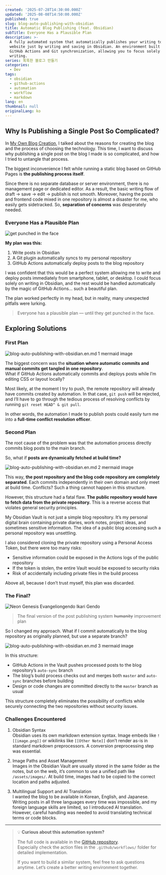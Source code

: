 ```yaml
---
created: '2025-07-28T14:30:00.000Z'
updated: '2025-08-08T14:50:00.000Z'
published: true
slug: blog-auto-publishing-with-obsidian
title: Automatic Blog Publishing (feat. Obsidian)
subTitle: Everyone Has a Plausible Plan
description: >-
  A fully automated system that automatically publishes your writing to the
  website just by writing and saving in Obsidian. An environment built with
  GitHub Actions and Git synchronization, allowing you to focus solely on
  writing.
series: 똑똑한 블로그 만들기
categories:
  - Dev
tags:
  - obsidian
  - github-actions
  - automation
  - workflow
  - markdown
lang: en
thumbnail: null
originalLang: ko
---
```

## Why Is Publishing a Single Post So Complicated?

In [My Own Blog Creation](/blog/my-ideal-dev-blog), I talked about the reasons for creating the blog and the process of choosing the technology. This time, I want to discuss why publishing a single post on the blog I made is so complicated, and how I tried to untangle that process.

The biggest inconvenience I felt while running a static blog based on GitHub Pages is **the publishing process itself**.

Since there is no separate database or server environment, there is no management page or dedicated editor. As a result, the basic writing flow of draft → save → edit → publish is not smooth. Moreover, having the posts and frontend code mixed in one repository is almost a disaster for me, who easily gets sidetracked. So, **separation of concerns** was desperately needed.

### Everyone Has a Plausible Plan
![get punched in the face](/posts/blog-auto-publishing-with-obsidian/get-punched-in-the-face.jpg)

**My plan was this:**
1. Write posts in Obsidian
2. A Git plugin automatically syncs to my personal repository
3. GitHub Actions automatically deploy posts to the blog repository

I was confident that this would be a perfect system allowing me to write and deploy posts immediately from smartphone, tablet, or desktop. I could focus solely on writing in Obsidian, and the rest would be handled automatically by the magic of GitHub Actions... such a beautiful plan.

The plan worked perfectly in my head, but in reality, many unexpected pitfalls were lurking.

> Everyone has a plausible plan — until they get punched in the face.

## Exploring Solutions

### First Plan

![blog-auto-publishing-with-obsidian.en.md 1 mermaid image](/posts/blog-auto-publishing-with-obsidian/blog-auto-publishing-with-obsidian.en-1.svg)

The biggest concern was the **situation where automatic commits and manual commits get tangled in one repository**.  
What if GitHub Actions automatically commits and deploys posts while I’m editing CSS or layout locally?

Most likely, at the moment I try to push, the remote repository will already have commits created by automation. In that case, `git push` will be rejected, and I’ll have to go through the tedious process of resolving conflicts by running `git reset HEAD^ & git pull`.

In other words, the automation I made to publish posts could easily turn me into a **full-time conflict resolution officer**.

### Second Plan
The root cause of the problem was that the automation process directly commits blog posts to the main branch.

So, what if **posts are dynamically fetched at build time?**

![blog-auto-publishing-with-obsidian.en.md 2 mermaid image](/posts/blog-auto-publishing-with-obsidian/blog-auto-publishing-with-obsidian.en-2.svg)

This way, **the post repository and the blog code repository are completely separated**. Each commits independently in their own domain and only meet at build time. Conflicts? Such a thing cannot happen in this structure.

However, this structure had a fatal flaw. **The public repository would have to fetch data from the private repository.** This is a reverse access that violates general security principles.

My Obsidian Vault is not just a simple blog repository. It’s my personal digital brain containing private diaries, work notes, project ideas, and sometimes sensitive information. The idea of a public blog accessing such a personal repository was unsettling.

I also considered cloning the private repository using a Personal Access Token, but there were too many risks:

- Sensitive information could be exposed in the Actions logs of the public repository
- If the token is stolen, the entire Vault would be exposed to security risks
- Risk of accidentally including private files in the build process

Above all, because I don’t trust myself, this plan was discarded.

### The Final?

![Neon Genesis Evangeliongendo Ikari Gendo](/posts/blog-auto-publishing-with-obsidian/Neon-Genesis-Evangeliongendo-Ikari-Gendo.jpg)
> The final version of the post publishing system ~~humanity~~ improvement plan

So I changed my approach. What if I commit automatically to the blog repository as originally planned, but use a separate branch?

![blog-auto-publishing-with-obsidian.en.md 3 mermaid image](/posts/blog-auto-publishing-with-obsidian/blog-auto-publishing-with-obsidian.en-3.svg)

In this structure:
- GitHub Actions in the Vault pushes processed posts to the blog repository’s `auto-sync` branch
- The blog’s build process checks out and merges both `master` and `auto-sync` branches before building
- Design or code changes are committed directly to the `master` branch as usual

This structure completely eliminates the possibility of conflicts while securely connecting the two repositories without security issues.

### Challenges Encountered
1. Obsidian Syntax  
Obsidian uses its own markdown extension syntax. Image embeds like `![[image.png]]` or wikilinks like `[[Other Note]]` don’t render as-is in standard markdown preprocessors. A conversion preprocessing step was essential.

2. Image Paths and Asset Management  
Images in the Obsidian Vault are usually stored in the same folder as the notes, but on the web, it’s common to use a unified path like `/assets/images/`. At build time, images had to be copied to the correct location and paths adjusted.

3. Multilingual Support and AI Translation  
I wanted the blog to be available in Korean, English, and Japanese. Writing posts in all three languages every time was impossible, and my foreign language skills are limited, so I introduced AI translation. However, careful handling was needed to avoid translating technical terms or code blocks.

---

> 💡 **Curious about this automation system?**
> 
> The full code is available in the [GitHub repository](https://github.com/ironpark/ironpark.github.io).  
> Especially check the action files in the `.github/workflows/` folder for detailed implementation.  
>
> If you want to build a similar system, feel free to ask questions anytime. Let’s create a better writing environment together.